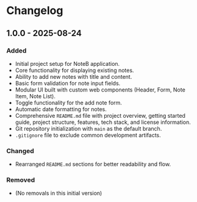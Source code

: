 # Changelog

## 1.0.0 - 2025-08-24

### Added

- Initial project setup for NoteB application.
- Core functionality for displaying existing notes.
- Ability to add new notes with title and content.
- Basic form validation for note input fields.
- Modular UI built with custom web components (Header, Form, Note Item, Note List).
- Toggle functionality for the add note form.
- Automatic date formatting for notes.
- Comprehensive `README.md` file with project overview, getting started guide, project structure, features, tech stack, and license information.
- Git repository initialization with `main` as the default branch.
- `.gitignore` file to exclude common development artifacts.

### Changed

- Rearranged `README.md` sections for better readability and flow.

### Removed

- (No removals in this initial version)
